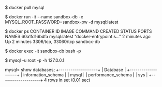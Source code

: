$ docker pull mysql

$ docker run -it --name sandbox-db -e MYSQL_ROOT_PASSWORD=sandbox-pw -d mysql:latest

$ docker ps
CONTAINER ID   IMAGE          COMMAND                  CREATED         STATUS         PORTS                 NAMES
60a1fd16bdfa   mysql:latest   "docker-entrypoint.s…"   2 minutes ago   Up 2 minutes   3306/tcp, 33060/tcp   sandbox-db

$ docker exec -it sandbox-db bash -p

$ mysql -u root -p -h 127.0.0.1

mysql> show databases;
+--------------------+
| Database           |
+--------------------+
| information_schema |
| mysql              |
| performance_schema |
| sys                |
+--------------------+
4 rows in set (0.01 sec)